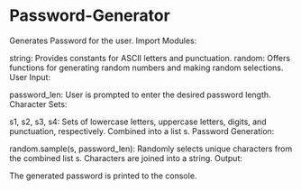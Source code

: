 # Password-Generator
Generates Password for the user.
Import Modules:

string: Provides constants for ASCII letters and punctuation.
random: Offers functions for generating random numbers and making random selections.
User Input:

password_len: User is prompted to enter the desired password length.
Character Sets:

s1, s2, s3, s4: Sets of lowercase letters, uppercase letters, digits, and punctuation, respectively.
Combined into a list s.
Password Generation:

random.sample(s, password_len): Randomly selects unique characters from the combined list s.
Characters are joined into a string.
Output:

The generated password is printed to the console.
